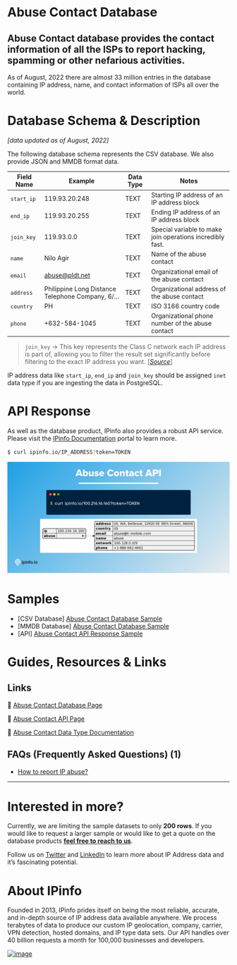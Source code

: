# Abuse Contact Database

## Abuse Contact database provides the contact information of all the ISPs to report hacking, spamming or other nefarious activities.

As of August, 2022 there are almost 33 million entries in the database containing IP address, name, and contact information of ISPs all over the world.

# Database Schema & Description

*[data updated as of August, 2022]*

The following database schema represents the CSV database. We also provide JSON and MMDB format data.

| Field Name | Example | Data Type | Notes |
| --- | --- | --- | --- |
| `start_ip` | 119.93.20.248 | TEXT | Starting IP address of an IP address block |
| `end_ip` | 119.93.20.255 | TEXT | Ending IP address of an IP address block |
| `join_key` | 119.93.0.0 | TEXT | Special variable to make join operations incredibly fast. |
| `name` | Nilo Agir | TEXT | Name of the abuse contact |
| `email` | abuse@pldt.net | TEXT | Organizational email of the abuse contact |
| `address` | Philippine Long Distance Telephone Company, 6/... | TEXT | Organizational address of the abuse contact |
| `country` | PH | TEXT | ISO 3166 country code |
| `phone` | +632-584-1045 | TEXT | Organizational phone number of the abuse contact |

> `join_key` → This key represents the Class C network each IP address is part of, allowing you to filter the result set significantly before filtering to the exact IP address you want. [[*Source*](https://ipinfo.io/blog/ingesting-ipinfo-geolocation-data-with-postgresql-13/)]
> 

IP address data like `start_ip`, `end_ip` and `join_key` should be assigned `inet` data type if you are ingesting the data in PostgreSQL.

# API Response

As well as the database product, IPinfo also provides a robust API service. Please visit the [IPinfo Documentation](https://ipinfo.io/developers) portal to learn more.

```bash
$ curl ipinfo.io/IP_ADDRESS?token=TOKEN
```

![Abuse Contact API Response.png](../assets/Abuse_Contact_API_Response.png)

# Samples

- [CSV Database] [Abuse Contact Database Sample](/Abuse%20Contact/abuse_contact_sample.csv)
- [MMDB Database] [Abuse Contact Database Sample](/Abuse%20Contact/abuse_contact_sample.mmdb)
- [API] [Abuse Contact API Response Sample](/Abuse%20Contact/abuse_contact_api_sample.json)

# Guides, Resources & Links

## Links

🔗 [Abuse Contact Database Page](https://ipinfo.io/products/ip-abuse-contact-database)

🔗 [Abuse Contact API Page](https://ipinfo.io/products/ip-abuse-contact-api)

🔗 [Abuse Contact Data Type Documentation](https://ipinfo.io/developers/data-types#abuse-contact-data)

## FAQs (Frequently Asked Questions) (1)

- [How to report IP abuse?](https://ipinfo.io/faq/article/86-how-to-report-ip-abuse)

---

# Interested in more?

Currently, we are limiting the sample datasets to only **200 rows**. If you would like to request a larger sample or would like to get a quote on the database products **[feel free to reach to us](https://ipinfo.io/products/ip-database-download#request_form)**.

Follow us on [Twitter](https://twitter.com/ipinfoio) and [LinkedIn](https://www.linkedin.com/company/ipinfo/) to learn more about IP Address data and it’s fascinating potential.

# About IPinfo

Founded in 2013, IPinfo prides itself on being the most reliable, accurate, and in-depth source of IP address data available anywhere. We process terabytes of data to produce our custom IP geolocation, company, carrier, VPN detection, hosted domains, and IP type data sets. Our API handles over 40 billion requests a month for 100,000 businesses and developers.

[![image](https://avatars3.githubusercontent.com/u/15721521?s=128&u=7bb7dde5c4991335fb234e68a30971944abc6bf3&v=4)](https://ipinfo.io/)